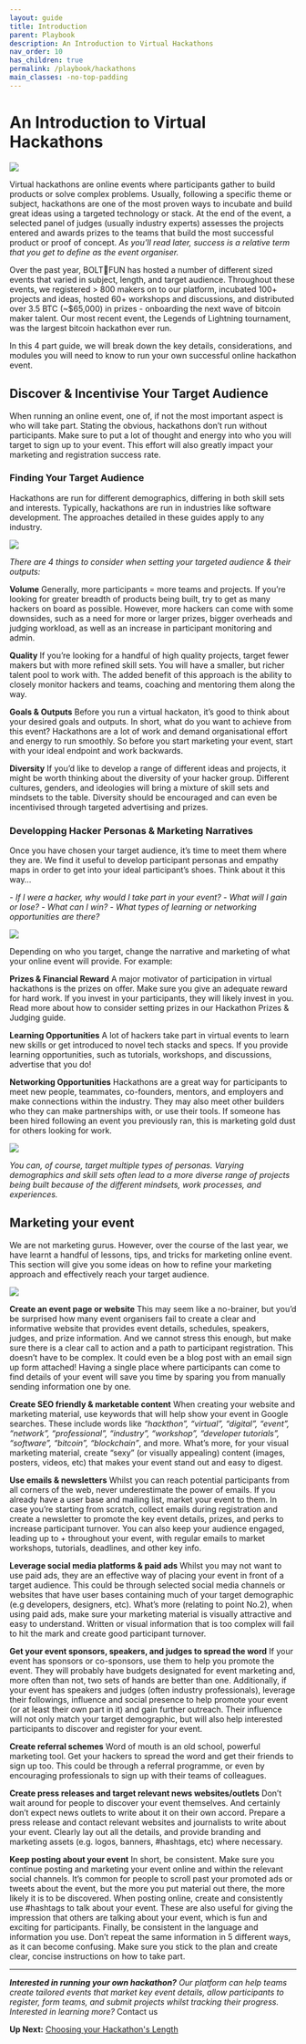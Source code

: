 ```yaml
---
layout: guide
title: Introduction
parent: Playbook
description: An Introduction to Virtual Hackathons
nav_order: 10
has_children: true
permalink: /playbook/hackathons
main_classes: -no-top-padding
---
```


# An Introduction to Virtual Hackathons

![](https://i.imgur.com/MFmMiLw.png)

Virtual hackathons are online events where participants gather to build products or solve complex problems. Usually, following a specific theme or subject, hackathons are one of the most proven ways to incubate and build great ideas using a targeted technology or stack. At the end of the event, a selected panel of judges (usually industry experts) assesses the projects entered and awards prizes to the teams that build the most successful product or proof of concept. *As you’ll read later, success is a relative term that you get to define as the event organiser.*

Over the past year, BOLT🔩FUN has hosted a number of different sized events that varied in subject, length, and target audience. Throughout these events, we registered > 800 makers on to our platform, incubated 100+ projects and ideas, hosted 60+ workshops and discussions, and distributed over 3.5 BTC (~$65,000) in prizes - onboarding the next wave of bitcoin maker talent. Our most recent event, the Legends of Lightning tournament, was the largest bitcoin hackathon ever run.

In this 4 part guide, we will break down the key details, considerations, and modules you will need to know to run your own successful online hackathon event.

## Discover & Incentivise Your Target Audience
When running an online event, one of, if not the most important aspect is who will take part. Stating the obvious, hackathons don’t run without participants. Make sure to put a lot of thought and energy into who you will target to sign up to your event. This effort will also greatly impact your marketing and registration success rate.

### Finding Your Target Audience
Hackathons are run for different demographics, differing in both skill sets and interests. Typically, hackathons are run in industries like software development. The approaches detailed in these guides apply to any industry.

![](https://i.imgur.com/yl3cbGv.png)

*There are 4 things to consider when setting your targeted audience & their outputs:*

**Volume**
Generally, more participants = more teams and projects. If you’re looking for greater breadth of products being built, try to get as many hackers on board as possible. However, more hackers can come with some downsides, such as a need for more or larger prizes, bigger overheads and judging workload, as well as an increase in participant monitoring and admin.

**Quality**
If you’re looking for a handful of high quality projects, target fewer makers but with more refined skill sets. You will have a smaller, but richer talent pool to work with. The added benefit of this approach is the ability to closely monitor hackers and teams, coaching and mentoring them along the way.

**Goals & Outputs**
Before you run a virtual hackaton, it’s good to think about your desired goals and outputs. In short, what do you want to achieve from this event? Hackathons are a lot of work and demand organisational effort and energy to run smoothly. So before you start marketing your event, start with your ideal endpoint and work backwards.

**Diversity**
If you’d like to develop a range of different ideas and projects, it might be worth thinking about the diversity of your hacker group. Different cultures, genders, and ideologies will bring a mixture of skill sets and mindsets to the table. Diversity should be encouraged and can even be incentivised through targeted advertising and prizes.

### Developping Hacker Personas & Marketing Narratives
Once you have chosen your target audience, it’s time to meet them where they are. We find it useful to develop participant personas and empathy maps in order to get into your ideal participant’s shoes. Think about it this way…

*- If I were a hacker, why would I take part in your event?*
*- What will I gain or lose?*
*- What can I win?*
*- What types of learning or networking opportunities are there?*

![](https://i.imgur.com/FKhbx0U.png)

Depending on who you target, change the narrative and marketing of what your online event will provide. For example:

**Prizes & Financial Reward**
A major motivator of participation in virtual hackathons is the prizes on offer. Make sure you give an adequate reward for hard work. If you invest in your participants, they will likely invest in you. Read more about how to consider setting prizes in our Hackathon Prizes & Judging guide.

**Learning Opportunities**
A lot of hackers take part in virtual events to learn new skills or get introduced to novel tech stacks and specs. If you provide learning opportunities, such as tutorials, workshops, and discussions, advertise that you do!

**Networking Opportunities**
Hackathons are a great way for participants to meet new people, teammates, co-founders, mentors, and employers and make connections within the industry. They may also meet other builders who they can make partnerships with, or use their tools. If someone has been hired following an event you previously ran, this is marketing gold dust for others looking for work.

![](https://i.imgur.com/9OJOFRr.png)

*You can, of course, target multiple types of personas. Varying demographics and skill sets often lead to a more diverse range of projects being built because of the different mindsets, work processes, and experiences.*

## Marketing your event
We are not marketing gurus. However, over the course of the last year, we have learnt a handful of lessons, tips, and tricks for marketing online event. This section will give you some ideas on how to refine your marketing approach and effectively reach your target audience.

![](https://i.imgur.com/f6LkS1U.png)

**Create an event page or website**
This may seem like a no-brainer, but you’d be surprised how many event organisers fail to create a clear and informative website that provides event details, schedules, speakers, judges, and prize information. And we cannot stress this enough, but make sure there is a clear call to action and a path to participant registration. This doesn’t have to be complex. It could even be a blog post with an email sign up form attached! Having a single place where participants can come to find details of your event will save you time by sparing you from manually sending information one by one.

**Create SEO friendly & marketable content**
When creating your website and marketing material, use keywords that will help show your event in Google searches. These include words like *“hackthon”, “virtual”, “digital”, “event”, “network”, “professional”, “industry”, “workshop”, “developer tutorials”, “software”, “bitcoin”, “blockchain”*, and more. What’s more, for your visual marketing material, create “sexy” (or visually appealing) content (images, posters, videos, etc) that makes your event stand out and easy to digest.

**Use emails & newsletters**
Whilst you can reach potential participants from all corners of the web, never underestimate the power of emails. If you already have a user base and mailing list, market your event to them. In case you’re starting from scratch, collect emails during registration and create a newsletter to promote the key event details, prizes, and perks to increase participant turnover. You can also keep your audience engaged, leading up to + throughout your event, with regular emails to market workshops, tutorials, deadlines, and other key info.

**Leverage social media platforms & paid ads**
Whilst you may not want to use paid ads, they are an effective way of placing your event in front of a target audience. This could be through selected social media channels or websites that have user bases containing much of your target demographic (e.g developers, designers, etc). What’s more (relating to point No.2), when using paid ads, make sure your marketing material is visually attractive and easy to understand. Written or visual information that is too complex will fail to hit the mark and create good participant turnover.

**Get your event sponsors, speakers, and judges to spread the word**
If your event has sponsors or co-sponsors, use them to help you promote the event. They will probably have budgets designated for event marketing and, more often than not, two sets of hands are better than one. Additionally, if your event has speakers and judges (often industry professionals), leverage their followings, influence and social presence to help promote your event (or at least their own part in it) and gain further outreach. Their influence will not only match your target demographic, but will also help interested participants to discover and register for your event.

**Create referral schemes**
Word of mouth is an old school, powerful marketing tool. Get your hackers to spread the word and get their friends to sign up too. This could be through a referral programme, or even by encouraging professionals to sign up with their teams of colleagues.

**Create press releases and target relevant news websites/outlets**
Don’t wait around for people to discover your event themselves. And certainly don’t expect news outlets to write about it on their own accord. Prepare a press release and contact relevant websites and journalists to write about your event. Clearly lay out all the details, and provide branding and marketing assets (e.g. logos, banners, #hashtags, etc) where necessary.

**Keep posting about your event**
In short, be consistent. Make sure you continue posting and marketing your event online and within the relevant social channels. It’s common for people to scroll past your promoted ads or tweets about the event, but the more you put material out there, the more likely it is to be discovered. When posting online, create and consistently use #hashtags to talk about your event. These are also useful for giving the impression that others are talking about your event, which is fun and exciting for participants. Finally, be consistent in the language and information you use. Don’t repeat the same information in 5 different ways, as it can become confusing. Make sure you stick to the plan and create clear, concise instructions on how to take part.

---

***Interested in running your own hackathon?** Our platform can help teams create tailored events that market key event details, allow participants to register, form teams, and submit projects whilst tracking their progress. Interested in learning more?* Contact us

**Up Next:** [Choosing your Hackathon's Length](https://hackmd.io/WFbZv43bQnaAJ27l2RDqrQ)